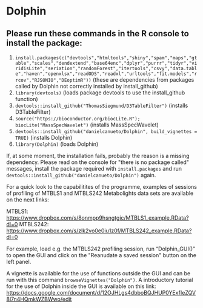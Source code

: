 # Dolphin

## Please run these commands in the R console to install the package:

1. `install.packages(c("devtools","htmltools","shiny","spam","maps","gtable","scales","dendextend","base64enc","dplyr","purrr","tidyr","viridisLite","seriation","randomForest","itertools","csvy","data.table","haven","openxlsx","readODS","readxl","urltools","fit.models","rrcov","RJSONIO","DEoptimR"))`               (these are dependencies from packages called by Dolphin not correctly installed by install_github) 
2. `library(devtools)`           (loads package devtools to use the install_github function)
3. `devtools::install_github("ThomasSiegmund/D3TableFilter")`             (installs D3TableFilter) 
4. `source("https://bioconductor.org/biocLite.R"); biocLite("MassSpecWavelet")`            (installs MassSpecWavelet) 
5. `devtools::install_github("danielcanueto/Dolphin", build_vignettes = TRUE)`           (installs Dolphin)
6. `library(Dolphin)`          (loads Dolphin)

If, at some moment, the installation fails, probably the reason is a missing dependency. Please read on the console for "there is no package called" messages, install the package required with `install.packages` and run `devtools::install_github("danielcanueto/Dolphin")` again.


For a quick look to the capabilitites of the programme, examples of sessions of profiling of MTBLS1 and MTBLS242 Metabolights data sets are available on the next links:

MTBLS1: https://www.dropbox.com/s/8onmpp9hsngtgjc/MTBLS1_example.RData?dl=0
MTBLS242: https://www.dropbox.com/s/zlk2vo0e0iu1z0f/MTBLS242_example.RData?dl=0

For example, load e.g. the MTBLS242 profiling session, run “Dolphin_GUI()” to open the GUI and click on the "Reanudate a saved session" button on the left panel.  


A vignette is available for the use of functions outside the GUI and can be run with this command `browseVignettes("Dolphin")`. A introductory tutorial for the use of Dolphin inside the GUI is available on this link: https://docs.google.com/document/d/12OJHLgs4dbboBQJHUP0YExfIeZQV8l7n4HQmkWZBWwo/edit

